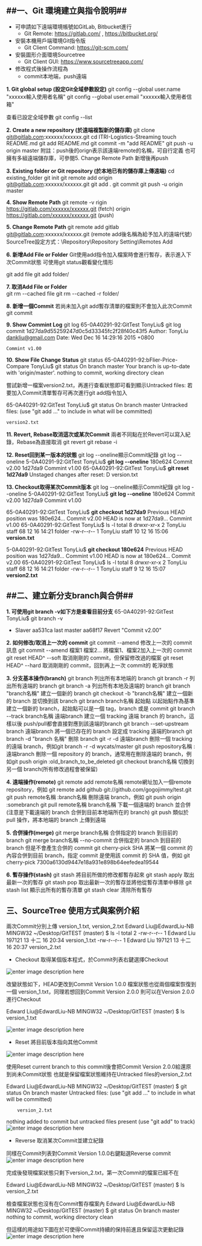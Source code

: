 
##一、Git 環境建立與指令說明##
----------

 - 可申請如下遠端環境帳號如GitLab, Bitbucket進行
	- Git Remote: https://gitlab.com/ ,  https://bitbucket.org/
 - 安裝本機用戶端環境Git指令版 
	- Git Client Command: https://git-scm.com/
 - 安裝圖形介面環境Sourcetree
	- Git Client GUI: https://www.sourcetreeapp.com/
 - 修改程式後操作流程為
	- commit本地端，push遠端

**1. Git global setup (設定Git全域參數設定)**
git config --global user.name "xxxxxx輸入使用者名稱"
git config --global user.email "xxxxxx輸入使用者信箱"

查看已設定全域參數
git config --list
	
**2. Create a new repository (於遠端複製新的儲存庫)**
git clone git@gitlab.com:xxxxxx/xxxxxx.git
cd ITRI-Logistics-Streaming
touch README.md
git add README.md
git commit -m "add README"
git push -u origin master
附註：push後的orign表示該遠端remote的名稱，可自行定義
也可擁有多組遠端儲存庫，可參閱5. Change Remote Path 新增後再push

**3. Existing folder or Git repository (於本地已有的儲存庫上傳遠端)**
cd existing_folder
git init
git remote add origin git@gitlab.com:xxxxxx/xxxxxx.git
git add .
git commit
git push -u origin master​

**4. Show Remote Path**
git remote -v
rigin	https://gitlab.com/xxxxxx/xxxxxx.git (fetch)
origin	https://gitlab.com/xxxxxx/xxxxxx.git (push)

**5. Change Remote Path**
git remote add gitlab git@gitlab.com:xxxxxx/xxxxxx.git (remote add後名稱為給予加入的遠端代號）
SourceTree設定方式：\Repository\Repository Setting\Remotes Add

**6. 新增Add File or Folder**
Git使用add指令加入檔案時會進行暫存，表示進入下次Commit狀態
可使用git status觀看變化情形

git add file
git add folder/

**7. 取消Add File or Folder**  
git rm --cached file
git rm --cached -r folder/

**8. 新增一個Commit**
若尚未加入git add暫存清單的檔案則不會加入此次Commit
git commit

**9. Show Commint Log**
git log
65-0A40291-92:GitTest TonyLiu$ git log
commit 1d27da9d55259247d0c5d33345fc2f28f40c43f5
Author: TonyLiu <dankliu@gmail.com>
Date:   Wed Dec 16 14:29:16 2015 +0800

    Commint v1.00

**10. Show File Change Status**
git status
65-0A40291-92:bFlier-Price-Compare TonyLiu$ git status
On branch master
Your branch is up-to-date with 'origin/master'.
nothing to commit, working directory clean

嘗試新增一檔案version2.txt，再進行查看狀態即可看到顯示Untracked files:
若要加入Commit清單暫存可再次進行git add指令加入

65-0A40291-92:GitTest TonyLiu$ git status
On branch master
Untracked files:
  (use "git add <file>..." to include in what will be committed)

	version2.txt

**11. Revert, Rebase取消這次或某次Commit**
兩者不同點在於Revert可以寫入紀錄，Rebase為直接取消
git revert
git rebase -i

**12. Reset回到某一版本的狀態**
git log --oneline顯示Commit紀錄
git log --oneline
5-0A40291-92:GitTest TonyLiu$ **git log --oneline**
180e624 Commit v2.00
1d27da9 Commint v1.00
65-0A40291-92:GitTest TonyLiu$ **git reset 1d27da9**
Unstaged changes after reset:
D	version.txt

**13. Checkout取得某次Commit版本**
git log --oneline顯示Commit紀錄
git log --oneline
5-0A40291-92:GitTest TonyLiu$ **git log --oneline**
180e624 Commit v2.00
1d27da9 Commint v1.00

65-0A40291-92:GitTest TonyLiu$ **git checkout 1d27da9**
Previous HEAD position was 180e624... Commit v2.00
HEAD is now at 1d27da9... Commint v1.00
65-0A40291-92:GitTest TonyLiu$ ls -l
total 8
drwxr-xr-x  2 TonyLiu  staff  68 12 16 14:21 folder
-rw-r--r--  1 TonyLiu  staff  10 12 16 15:06 **version.txt**

5-0A40291-92:GitTest TonyLiu$ **git checkout 180e624**
Previous HEAD position was 1d27da9... Commint v1.00
HEAD is now at 180e624... Commit v2.00
65-0A40291-92:GitTest TonyLiu$ ls -l
total 8
drwxr-xr-x  2 TonyLiu  staff  68 12 16 14:21 folder
-rw-r--r--  1 TonyLiu  staff   9 12 16 15:07 **version2.txt**


##二、建立新分支branch與合併##
----------

**1. 可使用git branch -v如下方是查看目前分支**
65-0A40291-92:GitTest TonyLiu$ git branch -v
* Slaver aa531ca last
  master aa68f17 Revert "Commit v2.00"

**2. 如何修改/取消上一次的 commit**
git commit --amend 修改上一次的 commit 訊息
git commit --amend 檔案1 檔案2... 將檔案1、檔案2加入上一次的 commit
git reset HEAD^ --soft 取消剛剛的 commit，但保留修改過的檔案
git reset HEAD^ --hard 取消剛剛的 commit，回到再上一次 commit的 乾淨狀態

**3. 分支基本操作(branch)**
git branch 列出所有本地端的 branch
git branch -r 列出所有遠端的 branch
git branch -a 列出所有本地及遠端的 branch
git branch "branch名稱" 建立一個新的 branch
git checkout -b "branch名稱" 建立一個新的 branch 並切換到該 branch
git branch branch名稱 起始點 以起始點作為基準建立一個新的 branch，起始點可以是一個 tag，branch 或是 commit
git branch --track branch名稱 遠端branch 建立一個 tracking 遠端 branch 的 branch，這樣以後 push/pull都會直接對應到該遠端的branch
git branch --set-upstream branch 遠端branch 將一個已存在的 branch 設定成 tracking 遠端的branch
git branch -d "branch 名稱" 刪除 branch
git -r -d 遠端branch 刪除一個 tracking 的遠端 branch，例如git branch -r -d wycats/master
git push repository名稱 :遠端branch 刪除一個 repository 的 branch，通常用在刪除遠端的 branch，例如git push origin :old_branch_to_be_deleted
git checkout branch名稱 切換到另一個 branch(所有修改過程會被保留)

**4. 遠端操作(remote)**
git remote add remote名稱 remote網址加入一個remote repository，例如 git remote add github git://github.com/gogojimmy/test.git
git push remote名稱 :branch名稱 刪除遠端 branch，例如 git push origin :somebranch
git pull remote名稱 branch名稱 下載一個遠端的 branch 並合併(注意是下載遠端的 branch 合併到目前本地端所在的 branch)
git push 類似於 pull 操作，將本地端的 branch 上傳到遠端

**5. 合併操作(merge)**
git merge branch名稱 合併指定的 branch 到目前的 branch
git merge branch名稱 --no-commit 合併指定的 branch 到目前的 branch 但是不會產生合併的 commit
git cherry-pick SHA 將某一個 commit 的內容合併到目前 branch，指定 commit 是使用該 commit 的 SHA 值，例如 git cherry-pick 7300a6130d9447e18a931e898b64eefedea19544

**6. 暫存操作(stash)**
git stash 將目前所做的修改都暫存起來
git stash apply 取出最新一次的暫存
git stash pop 取出最新一次的暫存並將他從暫存清單中移除
git stash list 顯示出所有的暫存清單
git stash clear 清除所有暫存


三、SourceTree 使用方式與案例介紹
------------------
兩次Commit分別上傳 version_1.txt, version_2.txt
Edward Liu@EdwardLiu-NB MINGW32 ~/Desktop/GitTEST (master)
$ ls -l
total 2
-rw-r--r-- 1 Edward Liu 197121 13 十二 16 20:34 version_1.txt
-rw-r--r-- 1 Edward Liu 197121 13 十二 16 20:37 version_2.txt

- Checkout 取得某個版本程式，於Commit列表右鍵選擇Checkout

![enter image description here](https://lh3.googleusercontent.com/-Fjj-TVZNyZo/VnFhXWy0lkI/AAAAAAAACR0/WFQU7NLt76M/s0/2015-12-16_205019.jpg "2015-12-16_205019.jpg")

改變狀態如下，HEAD更改到Commit Version 1.0.0
檔案狀態也從兩個檔案恢復到一個 version_1.txt，同理若想回到Commit Version 2.0.0
則可以在Version 2.0.0進行Checkout

Edward Liu@EdwardLiu-NB MINGW32 ~/Desktop/GitTEST (master)
$ ls
version_1.txt

![enter image description here](https://lh3.googleusercontent.com/-kKjlGh2ANl8/VnFjAO4OQYI/AAAAAAAACSM/tIHLG9Mrad0/s0/2015-12-16_211003.jpg "2015-12-16_211003.jpg")

- Reset 將目前版本指向其他Commit

![enter image description here](https://lh3.googleusercontent.com/-ZKJYwrtyt7M/VnFhNxJN6LI/AAAAAAAACRo/ebntW-BS1Tw/s0/2015-12-16_205051.jpg "2015-12-16_205051.jpg")

使用Reset current branch to this commit後會把Commit Version 2.0.0給還原到尚未Commit狀態
也就是保留檔案狀態維持在Untracked files的version_2.txt

Edward Liu@EdwardLiu-NB MINGW32 ~/Desktop/GitTEST (master)
$ git status
On branch master
Untracked files:
  (use "git add <file>..." to include in what will be committed)

        version_2.txt

nothing added to commit but untracked files present (use "git add" to track)
![enter image description here](https://lh3.googleusercontent.com/-SNsictbAKIY/VnFlbMBEuVI/AAAAAAAACSc/TX1c-6NYPb4/s0/2015-12-16_212053.jpg "2015-12-16_212053.jpg")

- Reverse 取消某次Commit並建立紀錄

同樣在Commit列表對Commit Version 1.0.0右鍵點選Reverse commit
![enter image description here](https://lh3.googleusercontent.com/-hLjILPgKhkg/VnFg5gVmG-I/AAAAAAAACRc/Np-LOKI910k/s0/2015-12-16_205118.jpg "2015-12-16_205118.jpg")

完成後發現檔案狀態只剩下version_2.txt，第一次Commit的檔案已經不在

Edward Liu@EdwardLiu-NB MINGW32 ~/Desktop/GitTEST (master)
$ ls
version_2.txt

檢查檔案狀態也沒有在Commit暫存檔案內
Edward Liu@EdwardLiu-NB MINGW32 ~/Desktop/GitTEST (master)
$ git status
On branch master
nothing to commit, working directory clean

但這樣的用途如下圖在於可使得Commit持續的保持前進且保留這次更動記錄
![enter image description here](https://lh3.googleusercontent.com/-MZTgWpAekSs/VnFomAupB3I/AAAAAAAACS8/gf3Z15P2LBo/s0/2015-12-16_213502.jpg "2015-12-16_213502.jpg")
